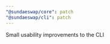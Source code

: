 ```yaml
---
"@sundaeswap/core": patch
"@sundaeswap/cli": patch
---
```


Small usability improvements to the CLI

